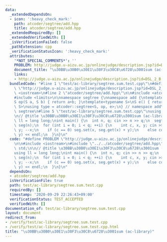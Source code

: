 ```yaml
---
data:
  _extendedDependsOn:
  - icon: ':heavy_check_mark:'
    path: atcoder/segtree/add.hpp
    title: atcoder/segtree/add.hpp
  _extendedRequiredBy: []
  _extendedVerifiedWith: []
  _isVerificationFailed: false
  _pathExtension: cpp
  _verificationStatusIcon: ':heavy_check_mark:'
  attributes:
    '*NOT_SPECIAL_COMMENTS*': ''
    PROBLEM: http://judge.u-aizu.ac.jp/onlinejudge/description.jsp?id=DSL_2_B
    document_title: "\u30BB\u30B0\u30E1\u30F3\u30C8\u6728\u3001sum (ac-library)"
    links:
    - http://judge.u-aizu.ac.jp/onlinejudge/description.jsp?id=DSL_2_B
  bundledCode: "#line 1 \"test/ac-library/segtree.sum.test.cpp\"\n#define PROBLEM\
    \ \"http://judge.u-aizu.ac.jp/onlinejudge/description.jsp?id=DSL_2_B\"\n\n#include\
    \ <iostream>\n#line 2 \"atcoder/segtree/add.hpp\"\n\n#include <atcoder/segtree>\n\
    #include <limits>\n\nnamespace segtree {\nnamespace add {\ntemplate<typename S>\n\
    S op(S a, S b) { return a+b; }\ntemplate<typename S>\nS e() { return 0;}\ntemplate<typename\
    \ S>\nusing type = atcoder::segtree<S, op, e>;\n} // namespace add\n} // namespace\
    \ segtree\n#line 5 \"test/ac-library/segtree.sum.test.cpp\"\nusing namespace std;\n\
    \n// @title \u30BB\u30B0\u30E1\u30F3\u30C8\u6728\u3001sum (ac-library)\nusing\
    \ ll = long long;\nint main() {\n  int n, q; cin >> n >> q;\n  segtree::add::type<ll>\
    \ seg(n);\n  for (int i = 0; i < q; ++i) {\n    int c, x, y; cin >> c >> x >>\
    \ y; --x;\n    if (c == 0) seg.set(x, seg.get(x) + y);\n    else cout << seg.prod(x,\
    \ y) << endl;\n  }\n}\n"
  code: "#define PROBLEM \"http://judge.u-aizu.ac.jp/onlinejudge/description.jsp?id=DSL_2_B\"\
    \n\n#include <iostream>\n#include \"../../atcoder/segtree/add.hpp\"\nusing namespace\
    \ std;\n\n// @title \u30BB\u30B0\u30E1\u30F3\u30C8\u6728\u3001sum (ac-library)\n\
    using ll = long long;\nint main() {\n  int n, q; cin >> n >> q;\n  segtree::add::type<ll>\
    \ seg(n);\n  for (int i = 0; i < q; ++i) {\n    int c, x, y; cin >> c >> x >>\
    \ y; --x;\n    if (c == 0) seg.set(x, seg.get(x) + y);\n    else cout << seg.prod(x,\
    \ y) << endl;\n  }\n}\n"
  dependsOn:
  - atcoder/segtree/add.hpp
  isVerificationFile: true
  path: test/ac-library/segtree.sum.test.cpp
  requiredBy: []
  timestamp: '2020-09-29 22:26:43+09:00'
  verificationStatus: TEST_ACCEPTED
  verifiedWith: []
documentation_of: test/ac-library/segtree.sum.test.cpp
layout: document
redirect_from:
- /verify/test/ac-library/segtree.sum.test.cpp
- /verify/test/ac-library/segtree.sum.test.cpp.html
title: "\u30BB\u30B0\u30E1\u30F3\u30C8\u6728\u3001sum (ac-library)"
---
```

